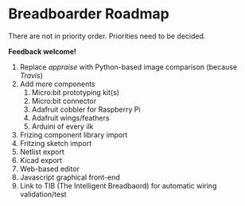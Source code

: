 # Breadboarder Roadmap

There are not in priority order. Priorities need to be decided.

**Feedback welcome!**


1. Replace *appraise* with Python-based image comparison (because *Travis*)
1. Add more components
    1. Micro:bit prototyping kit(s)
    1. Micro:bit connector
    1. Adafruit cobbler for Raspberry Pi 
    1. Adafruit wings/feathers
    1. Arduini of every ilk
1. Frizing component library import
1. Fritzing sketch import
1. Netlist export
1. Kicad export
1. Web-based editor
1. Javascript graphical front-end
1. Link to TIB (The Intelligent Breadbaord) for automatic wiring validation/test
    